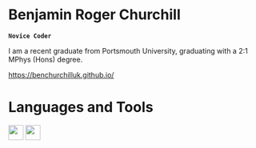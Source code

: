 # Benjamin Roger Churchill
**`Novice Coder`**

I am a recent graduate from Portsmouth University, graduating with a 2:1 MPhys (Hons) degree.

https://benchurchilluk.github.io/

# Languages and Tools
<img src="https://cdn.jsdelivr.net/gh/devicons/devicon@latest/icons/matlab/matlab-original.svg" width="30" height="30" /> <img src="https://img.icons8.com/?size=100&id=13441&format=png&color=000000" width="30" height="30" />

<!---
- 👋 Hi, I’m @BenChurchillUK
- 👀 I’m interested in ...
- 🌱 I’m currently learning ...
- 💞️ I’m looking to collaborate on ...
- 📫 How to reach me ...
- 😄 Pronouns: ...
- ⚡ Fun fact: ...
--->

<!---
BenChurchillUK/BenChurchillUK is a ✨ special ✨ repository because its `README.md` (this file) appears on your GitHub profile.
You can click the Preview link to take a look at your changes.
--->
